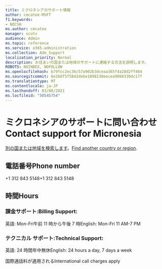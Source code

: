 ```yaml
---
title: ミクロネシアのサポート情報
author: cmcatee-MSFT
f1.keywords:
- NOCSH
ms.author: cmcatee
manager: scotv
audience: Admin
ms.topic: reference
ms.service: o365-administration
ms.collection: Adm_Support
localization_priority: Normal
description: お住まいの国または地域のサポートに連絡する方法を説明します。
ROBOTS: NOINDEX, NOFOLLOW
ms.openlocfilehash: b79fcc2ec36c57a902b3dceaa365f4a28d2ff464
ms.sourcegitcommit: 6e260f5f5842debe1098138eecea9068330dc17f
ms.translationtype: MT
ms.contentlocale: ja-JP
ms.lasthandoff: 03/08/2021
ms.locfileid: "50545754"
---
```

# <a name="contact-support-for-micronesia"></a><span data-ttu-id="63d7f-103">ミクロネシアのサポートに問い合わせ</span><span class="sxs-lookup"><span data-stu-id="63d7f-103">Contact support for Micronesia</span></span>

<span data-ttu-id="63d7f-104">[別の国または地域を検索します](../contact-support-for-business-products.md)。</span><span class="sxs-lookup"><span data-stu-id="63d7f-104">[Find another country or region](../contact-support-for-business-products.md).</span></span>

## <a name="phone-number"></a><span data-ttu-id="63d7f-105">電話番号</span><span class="sxs-lookup"><span data-stu-id="63d7f-105">Phone number</span></span>
<span data-ttu-id="63d7f-106">+1 312 843 5148</span><span class="sxs-lookup"><span data-stu-id="63d7f-106">+1 312 843 5148</span></span>

## <a name="hours"></a><span data-ttu-id="63d7f-107">時間</span><span class="sxs-lookup"><span data-stu-id="63d7f-107">Hours</span></span>
### <a name="billing-support"></a><span data-ttu-id="63d7f-108">課金サポート:</span><span class="sxs-lookup"><span data-stu-id="63d7f-108">Billing Support:</span></span>

<span data-ttu-id="63d7f-109">英語: Mon-Fri午前 11 時から午後 7 時</span><span class="sxs-lookup"><span data-stu-id="63d7f-109">English: Mon-Fri 11 AM-7 PM</span></span>

### <a name="technical-support"></a><span data-ttu-id="63d7f-110">テクニカル サポート:</span><span class="sxs-lookup"><span data-stu-id="63d7f-110">Technical Support:</span></span>

<span data-ttu-id="63d7f-111">英語: 24 時間年中無休</span><span class="sxs-lookup"><span data-stu-id="63d7f-111">English: 24 hours a day, 7 days a week</span></span>

<span data-ttu-id="63d7f-112">国際通話料が適用される</span><span class="sxs-lookup"><span data-stu-id="63d7f-112">International call charges apply</span></span>
